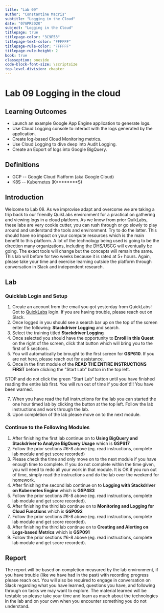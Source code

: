 ```yaml
---
title: "Lab 09"
author: "Constantine Macris"
subtitle: "Logging in the Cloud"
date: "07APR2020"
subject: "Logging in the Cloud"
titlepage: true
titlepage-color: "3C9F53"
titlepage-text-color: "FFFFFF"
titlepage-rule-color: "FFFFFF"
titlepage-rule-height: 2
book: true
classoption: oneside
code-block-font-size: \scriptsize
top-level-division: chapter
---
```


# Lab 09 Logging in the cloud

## Learning Outcomes

* Launch an example Google App Engine application to generate logs.
* Use Cloud Logging console to interact with the logs generated by the application.
* Create log-based Cloud Monitoring metrics.
* Use Cloud Logging to dive deep into Audit Logging.
* Create an Export of logs into Google BigQuery.

## Definitions

* GCP -- Google Cloud Platform (aka Google Cloud)
* K8S -- Kubernetes (K********S)

## Introduction

Welcome to Lab 09. As we improvise adapt and overcome we are taking a trip back to our friendly QuikLabs environment for a practical on gathering and viewing logs in a cloud platform. As we know from prior QuikLabs, these labs are very cookie cutter, you can rush through or go slowly to play around and understand the tools and environment. Try to do the latter. This should have no impact on your compute resources which is the main benefit to this platform. A lot of the technology being used is going to be the direction many organizations, including the DHS/USCG will eventually be going. The exact tools will change but the concepts will remain the same. This lab will before for two weeks because it is rated at 5+ hours. Again, please take your time and exercise learning outside the platform through conversation in Slack and independent research.

## Lab

### Quicklab Login and Setup

1) Create an account from the email you got yesterday from QuickLabs! Got to [QuickLabs](https://www.qwiklabs.com/) login. If you are having trouble, please reach out on Slack.
2) Once logged in you should see a search bar up on the top of the screen enter the following: **Stackdriver Logging** and search.
3) Select the training titled **Stackdriver Logging**
4) Once selected you should have the opportunity to **Enroll in this Quest** on the right of the screen, click that button which will bring you to the first of 5 sections.
5) You will automatically be brought to the first screen for **GSP610**. If you are not here, please reach out for assistance.
6) Once in the first module of the **READ THE ENTIRE INSTRUCTIONS FIRST** before clicking the "Start Lab" button in the top left.

STOP and do not click the green "Start Lab" button until you have finished reading the entire lab first. You will run out of time if you don't!!! You have been warned.

7) When you have read the full instructions for the lab you can started the one hour timed lab by clicking the button at the top left. Follow the lab instructions and work through the lab.
8) Upon completion of the lab please move on to the next module.

### Continue to the Following Modules

1) After finishing the first lab continue on to **Using BigQuery and Stackdriver to Analyze BigQuery Usage** which is **GSP617**
2) Follow the prior sections #6-8 above (eg. read instructions, complete lab module and get score recorded)
3) Please check the time and only move on to the next module if you have enough time to complete. If you do not complete within the time given, you will need to redo all your work in that module. It is OK if you run out of time, simply read the instructions and do the lab over the weekend for homework.
3) After finishing the second lab continue on to **Logging with Stackdriver on Kubernetes Engine** which is **GSP483**
4) Follow the prior sections #6-8 above (eg. read instructions, complete lab module and get score recorded).
5) After finishing the third lab continue on to **Monitoring and Logging for Cloud Functions** which is **GSP092**
6) Follow the prior sections #6-8 above (eg. read instructions, complete lab module and get score recorded).
7) After finishing the third lab continue on to **Creating and Alerting on Logs-based Metrics** which is **GSP091**
8) Follow the prior sections #6-8 above (eg. read instructions, complete lab module and get score recorded).

## Report

The report will be based on completion measured by the lab environment, if you have trouble (like we have had in the past) with recording progress please reach out. You will also be required to engage in conversation on Slack regarding what you have learned, questions you have, and following through on tasks we may want to explore. The material learned will be testable so please take your time and learn as much about the technologies in the lab and on your own when you encounter something you do not understand.
